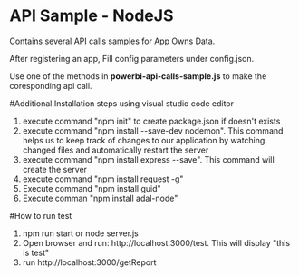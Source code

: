 # API Sample - NodeJS
Contains several API calls samples for App Owns Data.

After registering an app, Fill config parameters under config.json.

Use one of the methods in **powerbi-api-calls-sample.js** to make the coresponding api call.


#Additional Installation steps using visual studio code editor

1. execute command "npm init" to create package.json if doesn't exists
2. execute command "npm install --save-dev nodemon". This command helps us to keep track of changes to our application by watching   
   changed files and automatically restart the server
3. execute command "npm install express --save". This command will create the server 
4. execute command "npm install request -g"
5. Execute command "npm install guid"
6. Execute comman "npm install adal-node"


#How to run test

1. npm run start or node server.js
2. Open browser and run: http://localhost:3000/test. This will display "this is test"
3. run http://localhost:3000/getReport 
